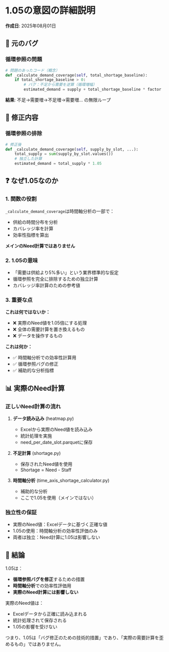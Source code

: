 # 1.05の意図の詳細説明

**作成日**: 2025年08月01日

## 🐛 元のバグ

### 循環参照の問題
```python
# 問題のあったコード（概念）
def _calculate_demand_coverage(self, total_shortage_baseline):
    if total_shortage_baseline > 0:
        # バグ：不足から需要を逆算（循環増幅）
        estimated_demand = supply + total_shortage_baseline * factor
```

**結果**: 不足→需要増→不足増→需要増... の無限ループ

## 🔧 修正内容

### 循環参照の排除
```python
# 修正後
def _calculate_demand_coverage(self, supply_by_slot, ...):
    total_supply = sum(supply_by_slot.values())
    # 独立した計算
    estimated_demand = total_supply * 1.05
```

## ❓ なぜ1.05なのか

### 1. 関数の役割
`_calculate_demand_coverage`は時間軸分析の一部で：
- 供給の時間分布を分析
- カバレッジ率を計算
- 効率性指標を算出

**メインのNeed計算ではありません**

### 2. 1.05の意味
- 「需要は供給より5%多い」という業界標準的な仮定
- 循環参照を完全に排除するための独立計算
- カバレッジ率計算のための参考値

### 3. 重要な点
**これは何ではないか：**
- ❌ 実際のNeed値を1.05倍にする処理
- ❌ 全体の需要計算を置き換えるもの
- ❌ データを操作するもの

**これは何か：**
- ✅ 時間軸分析での効率性計算用
- ✅ 循環参照バグの修正
- ✅ 補助的な分析指標

## 📊 実際のNeed計算

### 正しいNeed計算の流れ
1. **データ読み込み** (heatmap.py)
   - Excelから実際のNeed値を読み込み
   - 統計処理を実施
   - need_per_date_slot.parquetに保存

2. **不足計算** (shortage.py)
   - 保存されたNeed値を使用
   - Shortage = Need - Staff

3. **時間軸分析** (time_axis_shortage_calculator.py)
   - 補助的な分析
   - ここで1.05を使用（メインではない）

### 独立性の保証
- 実際のNeed値：Excelデータに基づく正確な値
- 1.05の使用：時間軸分析の効率性評価のみ
- 両者は独立：Need計算に1.05は影響しない

## 🎯 結論

1.05は：
- **循環参照バグを修正**するための措置
- **時間軸分析**での効率性評価用
- **実際のNeed計算には影響しない**

実際のNeed値は：
- Excelデータから正確に読み込まれる
- 統計処理されて保存される
- 1.05の影響を受けない

つまり、1.05は「バグ修正のための技術的措置」であり、「実際の需要計算を歪めるもの」ではありません。
